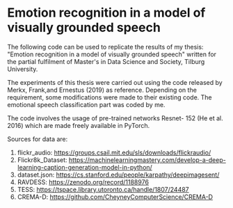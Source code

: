# Emotion recognition in a model of visually grounded speech

The following code can be used to replicate the results of my thesis: "Emotion recognition in a model of visually grounded speech" written for the partial fulfilment of Master's in Data Science and Society, Tilburg University.

The experiments of this thesis were carried out using the code released by Merkx, Frank,and Ernestus (2019) as reference. Depending on the requirement, some modifications were made to their existing code. The emotional speech classification part was coded by me.

The code involves the usage of pre-trained networks Resnet- 152 (He et al. 2016) which are made freely available in PyTorch.  

Sources for data are:

1. flickr_audio: https://groups.csail.mit.edu/sls/downloads/flickraudio/
2. Flickr8k_Dataset: https://machinelearningmastery.com/develop-a-deep-learning-caption-generation-model-in-python/
3. dataset.json: https://cs.stanford.edu/people/karpathy/deepimagesent/
4. RAVDESS: https://zenodo.org/record/1188976
5. TESS: https://tspace.library.utoronto.ca/handle/1807/24487
6. CREMA-D: https://github.com/CheyneyComputerScience/CREMA-D
 
